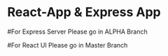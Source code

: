 # React-App & Express App

#For Express Server
Please go in ALPHA Branch

#For React UI
Please go in Master Branch
